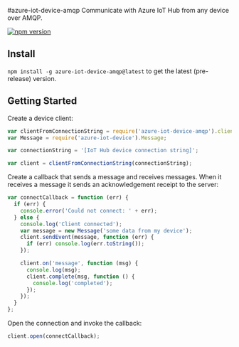 #azure-iot-device-amqp
Communicate with Azure IoT Hub from any device over AMQP.

[![npm version](https://badge.fury.io/js/azure-iot-device-amqp.svg)](https://badge.fury.io/js/azure-iot-device-amqp)

## Install

`npm install -g azure-iot-device-amqp@latest` to get the latest (pre-release) version.

## Getting Started

Create a device client:

```js
var clientFromConnectionString = require('azure-iot-device-amqp').clientFromConnectionString;
var Message = require('azure-iot-device').Message;

var connectionString = '[IoT Hub device connection string]';

var client = clientFromConnectionString(connectionString);
```

Create a callback that sends a message and receives messages. When it receives a message it sends an acknowledgement receipt to the server:

```js
var connectCallback = function (err) {
  if (err) {
    console.error('Could not connect: ' + err);
  } else {
    console.log('Client connected');
    var message = new Message('some data from my device');
    client.sendEvent(message, function (err) {
      if (err) console.log(err.toString());
    });

    client.on('message', function (msg) { 
      console.log(msg); 
      client.complete(msg, function () {
        console.log('completed');
      });
    }); 
  }
};
```

Open the connection and invoke the callback:

```js
client.open(connectCallback);
```